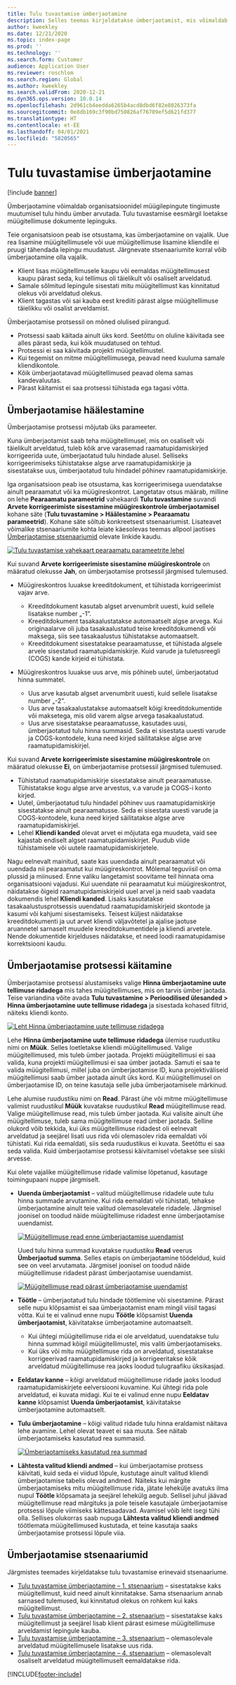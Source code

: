 ```yaml
---
title: Tulu tuvastamise ümberjaotamine
description: Selles teemas kirjeldatakse ümberjaotamist, mis võimaldab organisatsioonidel müügilepingute tingimuste muutumisel tulu hindu ümber arvutada. See sisaldab linke teistele teemadele, milles kirjeldatakse tulu tuvastamist erinevates stsenaariumites.
author: kweekley
ms.date: 12/21/2020
ms.topic: index-page
ms.prod: ''
ms.technology: ''
ms.search.form: Customer
audience: Application User
ms.reviewer: roschlom
ms.search.region: Global
ms.author: kweekley
ms.search.validFrom: 2020-12-21
ms.dyn365.ops.version: 10.0.14
ms.openlocfilehash: 2d961cb4eedda6265b4acd8dbd6f82e8026373fa
ms.sourcegitcommit: 0e8db169c3f90bd750826af76709ef5d621fd377
ms.translationtype: HT
ms.contentlocale: et-EE
ms.lasthandoff: 04/01/2021
ms.locfileid: "5820565"
---
```

# <a name="revenue-recognition-reallocation"></a>Tulu tuvastamise ümberjaotamine

[!include [banner](../includes/banner.md)]

Ümberjaotamine võimaldab organisatsioonidel müügilepingute tingimuste muutumisel tulu hindu ümber arvutada. Tulu tuvastamise eesmärgil loetakse müügitellimuse dokumente lepinguks.

Teie organisatsioon peab ise otsustama, kas ümberjaotamine on vajalik. Uue rea lisamine müügitellimusele või uue müügitellimuse lisamine kliendile ei pruugi tähendada lepingu muudatust. Järgnevate stsenaariumite korral võib ümberjaotamine olla vajalik.

- Klient lisas müügitellimusele kaupu või eemaldas müügitellimusest kaupu pärast seda, kui tellimus oli täielikult või osaliselt arveldatud.
- Samale sõlmitud lepingule sisestati mitu müügitellimust kas kinnitatud olekus või arveldatud olekus.
- Klient tagastas või sai kauba eest krediiti pärast algse müügitellimuse täielikku või osalist arveldamist.

Ümberjaotamise protsessil on mõned olulised piirangud.

- Protsessi saab käitada ainult üks kord. Seetõttu on oluline käivitada see alles pärast seda, kui kõik muudatused on tehtud.
- Protsessi ei saa käivitada projekti müügitellimustel.
- Kui tegemist on mitme müügitellimusega, peavad need kuuluma samale kliendikontole.
- Kõik ümberjaotatavad müügitellimused peavad olema samas kandevaluutas.
- Pärast käitamist ei saa protsessi tühistada ega tagasi võtta.

## <a name="set-up-reallocation"></a>Ümberjaotamise häälestamine

Ümberjaotamise protsessi mõjutab üks parameeter.

Kuna ümberjaotamist saab teha müügitellimusel, mis on osaliselt või täielikult arveldatud, tuleb kõik arve varasemad raamatupidamiskirjed korrigeerida uute, ümberjaotatud tulu hindade alusel. Selliseks korrigeerimiseks tühistatakse algse arve raamatupidamiskirje ja sisestatakse uus, ümberjaotatud tulu hindadel põhinev raamatupidamiskirje.

Iga organisatsioon peab ise otsustama, kas korrigeerimisega uuendatakse ainult pearaamatut või ka müügireskontrot. Langetatav otsus määrab, milline on lehe **Pearaamatu parameetrid** vahekaardi **Tulu tuvastamine** suvandi **Arvete korrigeerimiste sisestamine müügireskontrole ümberjaotamisel** kohane säte (**Tulu tuvastamine \> Häälestamine \> Pearaamatu parameetrid**). Kohane säte sõltub konkreetsest stsenaariumist. Lisateavet võimalike stsenaariumite kohta leiate käesolevas teemas allpool jaotises [Ümberjaotamise stsenaariumid](#scenarios-for-reallocation) olevate linkide kaudu.

[![Tulu tuvastamise vahekaart pearaamatu parameetrite lehel](./media/01_RevRecScenarios.png)](./media/01_RevRecScenarios.png)

Kui suvand **Arvete korrigeerimiste sisestamine müügireskontrole** on määratud olekusse **Jah**, on ümberjaotamise protsessil järgmised tulemused.

- Müügireskontros luuakse kreeditdokument, et tühistada korrigeerimist vajav arve.

    - Kreeditdokument kasutab algset arvenumbrit uuesti, kuid sellele lisatakse number „-1“.
    - Kreeditdokument tasakaalustatakse automaatselt algse arvega. Kui originaalarve oli juba tasakaalustatud teise kreeditdokumendi või maksega, siis see tasakaalustus tühistatakse automaatselt.
    - Kreeditdokument sisestatakse pearaamatusse, et tühistada algsele arvele sisestatud raamatupidamiskirje. Kuid varude ja tuletusreegli (COGS) kande kirjeid ei tühistata.

- Müügireskontros luuakse uus arve, mis põhineb uutel, ümberjaotatud hinna summatel.

    - Uus arve kasutab algset arvenumbrit uuesti, kuid sellele lisatakse number „-2“.
    - Uus arve tasakaalustatakse automaatselt kõigi kreeditdokumentide või maksetega, mis olid varem algse arvega tasakaalustatud.
    - Uus arve sisestatakse pearaamatusse, kasutades uusi, ümberjaotatud tulu hinna summasid. Seda ei sisestata uuesti varude ja COGS-kontodele, kuna need kirjed säilitatakse algse arve raamatupidamiskirjel.

Kui suvand **Arvete korrigeerimiste sisestamine müügireskontrole** on määratud olekusse **Ei**, on ümberjaotamise protsessil järgmised tulemused.

- Tühistatud raamatupidamiskirje sisestatakse ainult pearaamatusse. Tühistatakse kogu algse arve arvestus, v.a varude ja COGS-i konto kirjed.
- Uutel, ümberjaotatud tulu hindadel põhinev uus raamatupidamiskirje sisestatakse ainult pearaamatusse. Seda ei sisestata uuesti varude ja COGS-kontodele, kuna need kirjed säilitatakse algse arve raamatupidamiskirjel.
- Lehel **Kliendi kanded** olevat arvet ei mõjutata ega muudeta, vaid see kajastab endiselt algset raamatupidamiskirjet. Puudub viide tühistamisele või uutele raamatupidamiskirjetele.

Nagu eelnevalt mainitud, saate kas uuendada ainult pearaamatut või uuendada nii pearaamatut kui müügireskontrot. Mõlemal teguviisil on oma plussid ja miinused. Enne valiku langetamist soovitame teil hinnata oma organisatsiooni vajadusi. Kui uuendate nii pearaamatut kui müügireskontrot, näidatakse õigeid raamatupidamiskirjeid uuel arvel ja neid saab vaadata dokumendis lehel **Kliendi kanded**. Lisaks kasutatakse tasakaalustusprotsessis uuendatud raamatupidamiskirjeid skontode ja kasumi või kahjumi sisestamiseks. Teisest küljest näidatakse kreeditdokumenti ja uut arvet kliendi väljavõtetel ja ajalise jaotuse aruannetel sarnaselt muudele kreeditdokumentidele ja kliendi arvetele. Nende dokumentide kirjelduses näidatakse, et need loodi raamatupidamise korrektsiooni kaudu.

## <a name="run-the-reallocation-process"></a>Ümberjaotamise protsessi käitamine

Ümberjaotamise protsessi alustamiseks valige **Hinna ümberjaotamine uute tellimuse ridadega** mis tahes müügitellimuses, mis on tarvis ümber jaotada. Teise variandina võite avada **Tulu tuvastamine \> Perioodilised ülesanded \> Hinna ümberjaotamine uute tellimuse ridadega** ja sisestada kohased filtrid, näiteks kliendi konto.

[![Leht Hinna ümberjaotamine uute tellimuse ridadega](./media/02_RevRecScenarios.png)](./media/02_RevRecScenarios.png)

Lehe **Hinna ümberjaotamine uute tellimuse ridadega** ülemise ruudustiku nimi on **Müük**. Selles loetletakse kliendi müügitellimused. Valige müügitellimused, mis tuleb ümber jaotada. Projekti müügitellimusi ei saa valida, kuna projekti müügitellimusi ei saa ümber jaotada. Samuti ei saa te valida müügitellimusi, millel juba on ümberjaotamise ID, kuna projektiväliseid müügitellimusi saab ümber jaotada ainult üks kord. Kui müügitellimusel on ümberjaotamise ID, on teine kasutaja selle juba ümberjaotamisele märkinud.

Lehe alumise ruudustiku nimi on **Read**. Pärast ühe või mitme müügitellimuse valimist ruudustikul **Müük** kuvatakse ruudustikul **Read** müügitellimuse read. Valige müügitellimuse read, mis tuleb ümber jaotada. Kui valisite ainult ühe müügitellimuse, tuleb sama müügitellimuse read ümber jaotada. Selline olukord võib tekkida, kui üks müügitellimuse ridadest oli eelnevalt arveldatud ja seejärel lisati uus rida või olemasolev rida eemaldati või tühistati. Kui rida eemaldati, siis seda ruudustikus ei kuvata. Seetõttu ei saa seda valida. Kuid ümberjaotamise protsessi käivitamisel võetakse see siiski arvesse.

Kui olete vajalike müügitellimuse ridade valimise lõpetanud, kasutage toimingupaani nuppe järgmiselt.

- **Uuenda ümberjaotamist** – valitud müügitellimuse ridadele uute tulu hinna summade arvutamine. Kui rida eemaldati või tühistati, tehakse ümberjaotamine ainult teie valitud olemasolevatele ridadele. Järgmisel joonisel on toodud näide müügitellimuse ridadest enne ümberjaotamise uuendamist.

    [![Müügitellimuse read enne ümberjaotamise uuendamist](./media/03_RevRecScenarios.png)](./media/03_RevRecScenarios.png)

    Uued tulu hinna summad kuvatakse ruudustiku **Read** veerus **Ümberjaotud summa**. Selles etapis on ümberjaotamine töödeldud, kuid see on veel arvutamata. Järgmisel joonisel on toodud näide müügitellimuse ridadest pärast ümberjaotamise uuendamist.

    [![Müügitellimuse read pärast ümberjaotamise uuendamist](./media/04_RevRecScenarios.png)](./media/04_RevRecScenarios.png)

- **Töötle** – ümberjaotatud tulu hindade töötlemine või sisestamine. Pärast selle nupu klõpsamist ei saa ümberjaotamist enam mingil viisil tagasi võtta. Kui te ei valinud enne nupu **Töötle** klõpsamist **Uuenda ümberjaotamist**, käivitatakse ümberjaotamine automaatselt.

    - Kui ühtegi müügitellimuse rida ei ole arveldatud, uuendatakse tulu hinna summad kõigil müügitellimustel, mis valiti ümberjaotamiseks.
    - Kui üks või mitu müügitellimuse rida on arveldatud, sisestatakse korrigeerivad raamatupidamiskirjed ja korrigeeritakse kõik arveldatud müügitellimuse rea jaoks loodud tulugraafiku üksikasjad.

- **Eeldatav kanne** – kõigi arveldatud müügitellimuse ridade jaoks loodud raamatupidamiskirjete eelversiooni kuvamine. Kui ühtegi rida pole arveldatud, ei kuvata midagi. Kui te ei valinud enne nupu **Eeldatav kanne** klõpsamist **Uuenda ümberjaotamist**, käivitatakse ümberjaotamine automaatselt.
- **Tulu ümberjaotamine** – kõigi valitud ridade tulu hinna eraldamist näitava lehe avamine. Lehel olevat teavet ei saa muuta. See näitab ümberjaotamiseks kasutatud rea summasid.

    [![Ümberjaotamiseks kasutatud rea summad](./media/05_RevRecScenarios.png)](./media/05_RevRecScenarios.png)

- **Lähtesta valitud kliendi andmed** – kui ümberjaotamise protsess käivitati, kuid seda ei viidud lõpule, kustutage ainult valitud kliendi ümberjaotamise tabelis olevad andmed. Näiteks kui märgite ümberjaotamiseks mitu müügitellimuse rida, jätate lehekülje avatuks ilma nupul **Töötle** klõpsamata ja seejärel lehekülg aegub. Sellisel juhul jäävad müügitellimuse read märgituks ja pole teisele kasutajale ümberjaotamise protsessi lõpule viimiseks kättesaadavad. Avamisel võib leht isegi tühi olla. Sellises olukorras saab nupuga **Lähtesta valitud kliendi andmed** töötlemata müügitellimused kustutada, et teine kasutaja saaks ümberjaotamise protsessi lõpule viia.

## <a name="scenarios-for-reallocation"></a>Ümberjaotamise stsenaariumid

Järgmistes teemades kirjeldatakse tulu tuvastamise erinevaid stsenaariume.

- [Tulu tuvastamise ümberjaotamine – 1. stsenaarium](rev-rec-reallocation-scenario-1.md) – sisestatakse kaks müügitellimust, kuid need ainult kinnitatakse. Sama stsenaarium annab sarnased tulemused, kui kinnitatud olekus on rohkem kui kaks müügitellimust.
- [Tulu tuvastamise ümberjaotamine – 2. stsenaarium](rev-rec-reallocation-scenario-2.md) – sisestatakse kaks müügitellimust ja seejärel lisab klient pärast esimese müügitellimuse arveldamist lepingule kauba.
- [Tulu tuvastamise ümberjaotamine – 3. stsenaarium](rev-rec-reallocation-scenario-3.md) – olemasolevale arveldatud müügitellimusele lisatakse uus rida.
- [Tulu tuvastamise ümberjaotamine – 4. stsenaarium](rev-rec-reallocation-scenario-4.md) – olemasolevalt osaliselt arveldatud müügitellimuselt eemaldatakse rida.


[!INCLUDE[footer-include](../../includes/footer-banner.md)]